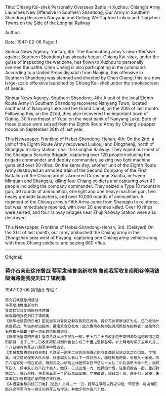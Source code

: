 Title: Chiang Kai-shek Personally Oversees Battle in Xuzhou; Chiang's Army Launches New Offensive in Southern Shandong; Our Army in Southern Shandong Recovers Nanyang and Guting; We Capture Liukou and Dingzhen Towns on the Side of the Longhai Railway

Author:

Date: 1947-02-06
Page: 1

Xinhua News Agency, Yan'an, 4th: The Kuomintang army's new offensive against Southern Shandong has already begun. Chiang Kai-shek, under the guise of inspecting the war zone, has flown to Xuzhou to personally oversee the battle. Chen Cheng is also participating in the command. According to a United Press dispatch from Nanjing, this offensive in Southern Shandong was planned and directed by Chen Cheng; this is a new large-scale offensive launched by Chiang Kai-shek under the smokescreen of peace.

Xinhua News Agency, Southern Shandong, 4th: A unit of the local Eighth Route Army in Southern Shandong recovered Nanyang Town, located southeast of Nanyang Lake and the Grand Canal, on the 20th of last month. Following this, on the 22nd, they also recovered the important town of Guting, 30 li northeast of Yutai on the west bank of Nanyang Lake. Both of these places were seized from the Eighth Route Army by Chiang's puppet troops on September 28th of last year.

This Newspaper, Frontline of Hebei-Shandong-Henan, 4th: On the 2nd, a unit of the Eighth Route Army recovered Liukouji and Dingzhenji, north of Shangqiu military station, near the Longhai Railway. They wiped out most of the Shangqiu Security Brigade, capturing over 120 people including the brigade commander and deputy commander, seizing two light machine guns and over 90 rifles. On the same day, another unit of the Eighth Route Army destroyed an armored train of the Second Company of the First Battalion of the Chiang army's Armored Corps near Xiaoba, between Minquan and Shangqiu, killing four Chiang soldiers and capturing over 40 people including the company commander. They seized a Type 13 mountain gun, 40 rounds of ammunition, one light and one heavy machine gun, two heavy grenade launchers, and over 10,000 rounds of ammunition. A regiment of the Chiang army's Fifth Army came from Shangqiu to reinforce, but was immediately repelled, with over 20 enemies killed. Over 10 rifles were seized, and four railway bridges near Zhuji Railway Station were also destroyed.

This Newspaper, Frontline of Hebei-Shandong-Henan, 3rd: (Delayed) On the 21st of last month, our army ambushed the Chiang army in the Zhongzhao area west of Puyang, capturing one Chiang army vehicle along with three Chiang soldiers, and seizing 680 rifles.



<hr /> 

Original: 


### 蒋介石亲赴徐州督战  蒋军发动鲁南新攻势  鲁南我军收复南阳谷停两镇  陇海路侧我克刘口丁镇两集

1947-02-06
第1版()
专栏：

    蒋介石亲赴徐州督战
    蒋军发动鲁南新攻势
    鲁南我军收复南阳谷停两镇
    陇海路侧我克刘口丁镇两集
    【新华社延安四日电】国民党军对鲁南之新攻势刻已发动，蒋介石以视察战区为名，已飞抵徐州亲自督战，陈诚亦参加指挥。据南京合众社电：此次鲁南攻势为陈诚所策划与指挥者；这是蒋介石在和平烟幕下的一次新的大规模进攻。
    【新华社鲁南四日电】鲁南八路军地方部队一部，于上月二十日收复位于南阳湖及运河东南之南阳镇后，复于二十二日收复南阳湖西岸鱼台东北三十里之重镇谷停。以上两地均系于去年九月二十八日被蒋伪军从八路军手中侵占者。
    【本报冀鲁豫前线四日电】八路军一部于二日在陇海路近侧收复商邱军站以北之刘口集、丁镇集，消灭商邱保安大队大部，俘正副大队长以下一百廿余人，缴轻机枪两挺，步枪九十余枝。同日八路军另一部在民权、商邱间之小坝附近炸毁蒋军铁甲总队一大队二中队装甲火车一列，毙蒋军四人，俘中队长以下四十余人，缴获一三式山炮一门，炮弹四十发，轻重机枪各一挺，重掷弹筒二个，弹万余枚。蒋军第五军一个团从商邱出援，立被击退，毙敌二十余。缴步枪十余枝，朱集车站附近铁路桥梁四座亦被炸毁。
    【本报冀鲁豫前线三日电】（迟到）上月二十一日，我军在濮阳以西之中赵一带设伏，将由濮阳西开之蒋军汽车一辆连同蒋军三名俘获，并缴步枪六百八十枝。
